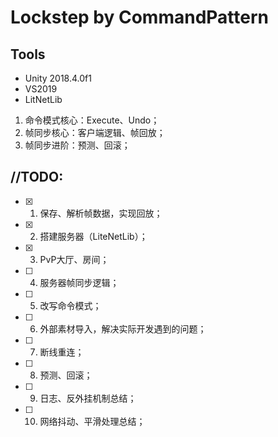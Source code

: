 # Lockstep by CommandPattern

## Tools

- Unity 2018.4.0f1
- VS2019
- LitNetLib

1. 命令模式核心：Execute、Undo；
2. 帧同步核心：客户端逻辑、帧回放；
3. 帧同步进阶：预测、回滚；

## //TODO:

- [x] 1. 保存、解析帧数据，实现回放；
- [x] 2. 搭建服务器（LiteNetLib）；
- [x] 3. PvP大厅、房间；
- [ ] 4. 服务器帧同步逻辑；
- [ ] 5. 改写命令模式；
- [ ] 6. 外部素材导入，解决实际开发遇到的问题；
- [ ] 7. 断线重连；
- [ ] 8. 预测、回滚；
- [ ] 9. 日志、反外挂机制总结；
- [ ] 10. 网络抖动、平滑处理总结；
